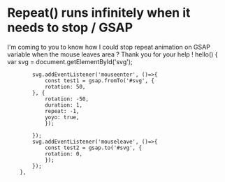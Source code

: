 
# Repeat() runs infinitely when it needs to stop / GSAP

I'm coming to you to know how I could stop repeat animation on GSAP variable when the mouse leaves area ?
Thank you for your help !
hello() {
            var svg = document.getElementById('svg');


            svg.addEventListener('mouseenter', ()=>{
                const test1 = gsap.fromTo('#svg', {
                rotation: 50,
            }, {
                rotation: -50,
                duration: 1,
                repeat: -1,
                yoyo: true,
                });

            });
            svg.addEventListener('mouseleave', ()=>{
                const test2 = gsap.to('#svg', {
                rotation: 0,
                });
            });
        },


        